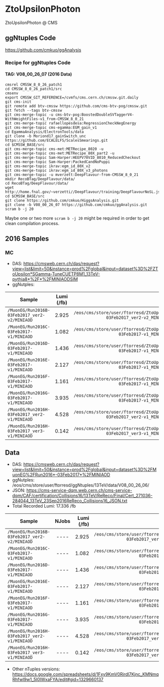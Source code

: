 # ZtoUpsilonPhoton
ZtoUpsilonPhoton @ CMS

## ggNtuples Code
https://github.com/cmkuo/ggAnalysis

### Recipe for ggNtuples Code
#### TAG: V08_00_26_07 (2016 Data)
```
cmsrel CMSSW_8_0_26_patch1
cd CMSSW_8_0_26_patch1/src 
cmsenv 
export CMSSW_GIT_REFERENCE=/cvmfs/cms.cern.ch/cmssw.git.daily 
git cms-init 
git remote add btv-cmssw https://github.com/cms-btv-pog/cmssw.git 
git fetch --tags btv-cmssw 
git cms-merge-topic -u cms-btv-pog:BoostedDoubleSVTaggerV4-WithWeightFiles-v1_from-CMSSW_8_0_21 
git cms-merge-topic rafaellopesdesa:RegressionCheckNegEnergy 
git cms-merge-topic cms-egamma:EGM_gain_v1 
cd EgammaAnalysis/ElectronTools/data 
git clone -b Moriond17_gainSwitch_unc https://github.com/ECALELFS/ScalesSmearings.git 
cd $CMSSW_BASE/src 
git cms-merge-topic cms-met:METRecipe_8020 -u 
git cms-merge-topic cms-met:METRecipe_80X_part2 -u 
git cms-merge-topic Sam-Harper:HEEPV70VID_8010_ReducedCheckout 
git cms-merge-topic Sam-Harper:PackedCandNoPuppi 
git cms-merge-topic ikrav:egm_id_80X_v2 
git cms-merge-topic ikrav:egm_id_80X_v3_photons 
git cms-merge-topic -u mverzett:DeepFlavour-from-CMSSW_8_0_21 
mkdir RecoBTag/DeepFlavour/data/ 
cd RecoBTag/DeepFlavour/data/ 
wget http://home.fnal.gov/~verzetti//DeepFlavour/training/DeepFlavourNoSL.json 
cd $CMSSW_BASE/src 
git clone https://github.com/cmkuo/HiggsAnalysis.git 
git clone -b V08_00_26_07 https://github.com/cmkuo/ggAnalysis.git 
scram b -j 20
```

Maybe one or two more ```scram b -j 20``` might be required in order to get clean compilation process.



## 2016 Samples
### MC 
- DAS: https://cmsweb.cern.ch/das/request?view=list&limit=50&instance=prod%2Fglobal&input=dataset%3D%2FZToUpsilon*SGamma-TuneCUETP8M1_13TeV-pythia8*%2F*%2FMINIAODSIM
- ggNutples:

| Sample        | Lumi (/fb)  | Location @ EOS  |
| ------------- |:-------------:| -----:| 
| ```/MuonEG/Run2016B-03Feb2017_ver2-v2/MINIAOD```  |	2.925 |	```/eos/cms/store/user/ftorresd/ZtoUpsilonPhoton2016/MuonEG_Run2016B-03Feb2017_ver2-v2_MINIAOD_ggNtuples_V08_00_26_07_v11/``` |
| ```/MuonEG/Run2016C-03Feb2017-v1/MINIAOD```  |	1.082 |	```/eos/cms/store/user/ftorresd/ZtoUpsilonPhoton2016/MuonEG_Run2016C-03Feb2017-v1_MINIAOD_ggNtuples_V08_00_26_07_v11/``` |
| ```/MuonEG/Run2016D-03Feb2017-v1/MINIAOD```  |	1.436 |	```/eos/cms/store/user/ftorresd/ZtoUpsilonPhoton2016/MuonEG_Run2016D-03Feb2017-v1_MINIAOD_ggNtuples_V08_00_26_07_v11/``` |
| ```/MuonEG/Run2016E-03Feb2017-v1/MINIAOD```  |	2.127 |	```/eos/cms/store/user/ftorresd/ZtoUpsilonPhoton2016/MuonEG_Run2016E-03Feb2017-v1_MINIAOD_ggNtuples_V08_00_26_07_v11/``` |
| ```/MuonEG/Run2016F-03Feb2017-v1/MINIAOD```  |	1.161 |	```/eos/cms/store/user/ftorresd/ZtoUpsilonPhoton2016/MuonEG_Run2016F-03Feb2017-v1_MINIAOD_ggNtuples_V08_00_26_07_v11/``` |
| ```/MuonEG/Run2016G-03Feb2017-v1/MINIAOD```  |	3.935 |	```/eos/cms/store/user/ftorresd/ZtoUpsilonPhoton2016/MuonEG_Run2016G-03Feb2017-v1_MINIAOD_ggNtuples_V08_00_26_07_v11/``` |
| ```/MuonEG/Run2016H-03Feb2017_ver2-v1/MINIAOD```  |	4.528 |	```/eos/cms/store/user/ftorresd/ZtoUpsilonPhoton2016/MuonEG_Run2016H-03Feb2017_ver2-v1_MINIAOD_ggNtuples_V08_00_26_07_v11/``` |
| ```/MuonEG/Run2016H-03Feb2017_ver3-v1/MINIAOD```  |	0.142 |	```/eos/cms/store/user/ftorresd/ZtoUpsilonPhoton2016/MuonEG_Run2016H-03Feb2017_ver3-v1_MINIAOD_ggNtuples_V08_00_26_07_v11/``` |

## Data
- DAS: https://cmsweb.cern.ch/das/request?view=list&limit=50&instance=prod%2Fglobal&input=dataset%3D%2FMuonEG%2FRun2016*-03Feb2017*%2FMINIAOD
- ggNutples: /eos/cms/store/user/ftorresd/ggNtuples/13TeV/data/V08_00_26_06/
- JSON: https://cms-service-dqm.web.cern.ch/cms-service-dqm/CAF/certification/Collisions16/13TeV/ReReco/Final/Cert_271036-284044_13TeV_23Sep2016ReReco_Collisions16_JSON.txt
- Total Recorded Lumi: 17.336 /fb

| Sample       | NJobs           | Lumi (/fb)  | Location @ EOS  |
| ------------- |:-------------:| -----:| -----:|
| ```/MuonEG/Run2016B-03Feb2017_ver2-v2/MINIAOD``` |	---- |	2.925 |	```/eos/cms/store/user/ftorresd/ZtoUpsilonPhoton2016/MuonEG_Run2016B-03Feb2017_ver2-v2_MINIAOD_ggNtuples_V08_00_26_07_v11/``` |
| ```/MuonEG/Run2016C-03Feb2017-v1/MINIAOD``` |		---- |	1.082 |	```/eos/cms/store/user/ftorresd/ZtoUpsilonPhoton2016/MuonEG_Run2016C-03Feb2017-v1_MINIAOD_ggNtuples_V08_00_26_07_v11/``` |
| ```/MuonEG/Run2016D-03Feb2017-v1/MINIAOD``` |	---- |	1.436 |	```/eos/cms/store/user/ftorresd/ZtoUpsilonPhoton2016/MuonEG_Run2016D-03Feb2017-v1_MINIAOD_ggNtuples_V08_00_26_07_v11/``` |
| ```/MuonEG/Run2016E-03Feb2017-v1/MINIAOD``` |	---- |	2.127 |	```/eos/cms/store/user/ftorresd/ZtoUpsilonPhoton2016/MuonEG_Run2016E-03Feb2017-v1_MINIAOD_ggNtuples_V08_00_26_07_v11/``` |
| ```/MuonEG/Run2016F-03Feb2017-v1/MINIAOD``` |	---- |	1.161 |	```/eos/cms/store/user/ftorresd/ZtoUpsilonPhoton2016/MuonEG_Run2016F-03Feb2017-v1_MINIAOD_ggNtuples_V08_00_26_07_v11/``` |
| ```/MuonEG/Run2016G-03Feb2017-v1/MINIAOD``` |	---- |	3.935 |	```/eos/cms/store/user/ftorresd/ZtoUpsilonPhoton2016/MuonEG_Run2016G-03Feb2017-v1_MINIAOD_ggNtuples_V08_00_26_07_v11/``` |
| ```/MuonEG/Run2016H-03Feb2017_ver2-v1/MINIAOD``` |	---- |	4.528 |	```/eos/cms/store/user/ftorresd/ZtoUpsilonPhoton2016/MuonEG_Run2016H-03Feb2017_ver2-v1_MINIAOD_ggNtuples_V08_00_26_07_v11/``` |
| ```/MuonEG/Run2016H-03Feb2017_ver3-v1/MINIAOD``` |	---- |	0.142 |	```/eos/cms/store/user/ftorresd/ZtoUpsilonPhoton2016/MuonEG_Run2016H-03Feb2017_ver3-v1_MINIAOD_ggNtuples_V08_00_26_07_v11/``` |

- Other nTuples versions: https://docs.google.com/spreadsheets/d/1Fxy9KmV0Rirdl7Kjnc_KMNmqRhfwl9w1_5I0IWxaFYA/edit#gid=1329660137

